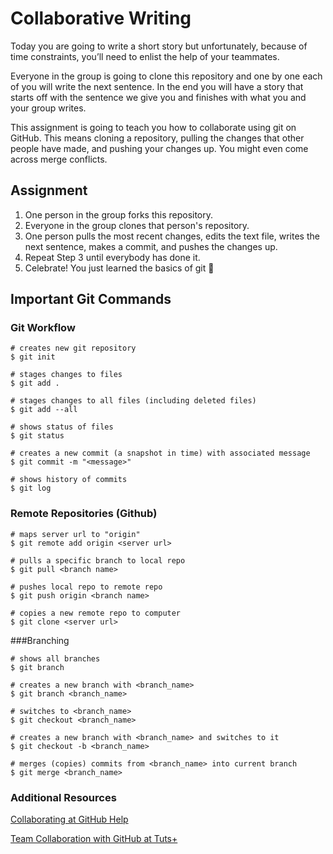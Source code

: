 # Collaborative Writing

Today you are going to write a short story but unfortunately, because of time constraints, you’ll need to enlist the help of your teammates.

Everyone in the group is going to clone this repository and one by one each of you will write the next sentence. In the end you will have a story that starts off with the sentence we give you and finishes with what you and your group writes.

This assignment is going to teach you how to collaborate using git on GitHub. This means cloning a repository, pulling the changes that other people have made, and pushing your changes up. You might even come across merge conflicts.

## Assignment
1. One person in the group forks this repository.
2. Everyone in the group clones that person's repository.
3. One person pulls the most recent changes, edits the text file, writes the next sentence, makes a commit, and pushes the changes up.
4. Repeat Step 3 until everybody has done it.
5. Celebrate! You just learned the basics of git 🎉

## Important Git Commands

### Git Workflow
```
# creates new git repository
$ git init

# stages changes to files
$ git add .

# stages changes to all files (including deleted files)
$ git add --all

# shows status of files
$ git status

# creates a new commit (a snapshot in time) with associated message
$ git commit -m "<message>"

# shows history of commits
$ git log
```

### Remote Repositories (Github)
```
# maps server url to "origin"
$ git remote add origin <server url>

# pulls a specific branch to local repo
$ git pull <branch name>

# pushes local repo to remote repo
$ git push origin <branch name>

# copies a new remote repo to computer
$ git clone <server url>
```

###Branching
```
# shows all branches
$ git branch

# creates a new branch with <branch_name>
$ git branch <branch_name>

# switches to <branch_name>
$ git checkout <branch_name>

# creates a new branch with <branch_name> and switches to it
$ git checkout -b <branch_name>

# merges (copies) commits from <branch_name> into current branch
$ git merge <branch_name>
```

### Additional Resources
[Collaborating at GitHub Help](https://help.github.com/categories/collaborating/)

[Team Collaboration with GitHub at Tuts+](http://code.tutsplus.com/articles/team-collaboration-with-github--net-29876)
